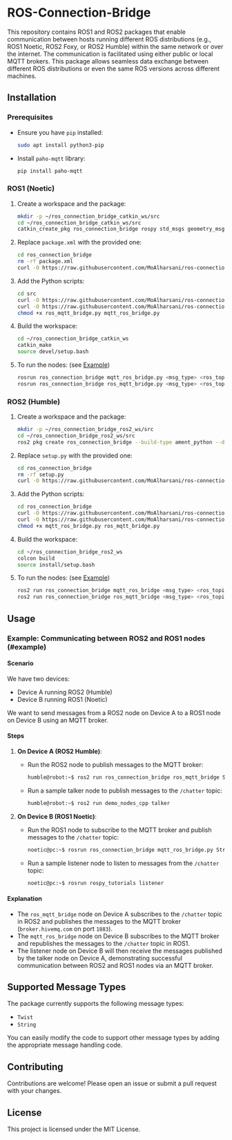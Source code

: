# ROS-Connection-Bridge

This repository contains ROS1 and ROS2 packages that enable communication between hosts running different ROS distributions (e.g., ROS1 Noetic, ROS2 Foxy, or ROS2 Humble) within the same network or over the internet. The communication is facilitated using either public or local MQTT brokers. This package allows seamless data exchange between different ROS distributions or even the same ROS versions across different machines. 

## Installation

### Prerequisites

- Ensure you have `pip` installed:

    ```bash
    sudo apt install python3-pip
    ```

- Install `paho-mqtt` library:

    ```bash
    pip install paho-mqtt
    ```

### ROS1 (Noetic)

1. Create a workspace and the package:

    ```bash
    mkdir -p ~/ros_connection_bridge_catkin_ws/src
    cd ~/ros_connection_bridge_catkin_ws/src
    catkin_create_pkg ros_connection_bridge rospy std_msgs geometry_msgs
    ```

2. Replace `package.xml` with the provided one:

    ```bash
    cd ros_connection_bridge
    rm -rf package.xml
    curl -O https://raw.githubusercontent.com/MoAlharsani/ros-connection-bridge/main/ros1-noetic-pkg/package.xml
    ```

3. Add the Python scripts:

    ```bash
    cd src
    curl -O https://raw.githubusercontent.com/MoAlharsani/ros-connection-bridge/main/ros1-noetic-pkg/ros_mqtt_bridge.py
    curl -O https://raw.githubusercontent.com/MoAlharsani/ros-connection-bridge/main/ros1-noetic-pkg/mqtt_ros_bridge.py
    chmod +x ros_mqtt_bridge.py mqtt_ros_bridge.py
    ```

4. Build the workspace:

    ```bash
    cd ~/ros_connection_bridge_catkin_ws
    catkin_make
    source devel/setup.bash
    ```

5. To run the nodes: (see [Example](#example-communicating-between-ros2-and-ros1-nodes))

    ```bash
    rosrun ros_connection_bridge mqtt_ros_bridge.py <msg_type> <ros_topic> <mqtt_topic> [host] [port]
    rosrun ros_connection_bridge ros_mqtt_bridge.py <msg_type> <ros_topic> <mqtt_topic> [host] [port]
    ```

### ROS2 (Humble)

1. Create a workspace and the package:

    ```bash
    mkdir -p ~/ros_connection_bridge_ros2_ws/src
    cd ~/ros_connection_bridge_ros2_ws/src
    ros2 pkg create ros_connection_bridge --build-type ament_python --dependencies rclpy
    ```

2. Replace `setup.py` with the provided one:

    ```bash
    cd ros_connection_bridge
    rm -rf setup.py
    curl -O https://raw.githubusercontent.com/MoAlharsani/ros-connection-bridge/main/ros2-humble-pkg/setup.py
    ```

3. Add the Python scripts:

    ```bash
    cd ros_connection_bridge
    curl -O https://raw.githubusercontent.com/MoAlharsani/ros-connection-bridge/main/ros2-humble-pkg/mqtt_ros_bridge.py
    curl -O https://raw.githubusercontent.com/MoAlharsani/ros-connection-bridge/main/ros2-humble-pkg/ros_mqtt_bridge.py
    chmod +x mqtt_ros_bridge.py ros_mqtt_bridge.py
    ```

4. Build the workspace:

    ```bash
    cd ~/ros_connection_bridge_ros2_ws
    colcon build
    source install/setup.bash
    ```

5. To run the nodes: (see [Example](#example-communicating-between-ros2-and-ros1-nodes))

    ```bash 
    ros2 run ros_connection_bridge mqtt_ros_bridge <msg_type> <ros_topic> <mqtt_topic> [host] [port]
    ros2 run ros_connection_bridge ros_mqtt_bridge <msg_type> <ros_topic> <mqtt_topic> [host] [port]
    ```


## Usage

### Example: Communicating between ROS2 and ROS1 nodes (#example)

#### Scenario

We have two devices:
- Device A running ROS2 (Humble)
- Device B running ROS1 (Noetic)

We want to send messages from a ROS2 node on Device A to a ROS1 node on Device B using an MQTT broker.

#### Steps

1. **On Device A (ROS2 Humble)**:

    - Run the ROS2 node to publish messages to the MQTT broker:

        ```bash
        humble@robot:~$ ros2 run ros_connection_bridge ros_mqtt_bridge String /chatter /chatter broker.hivemq.com 1883
        ```

    - Run a sample talker node to publish messages to the `/chatter` topic:

        ```bash
        humble@robot:~$ ros2 run demo_nodes_cpp talker
        ```

2. **On Device B (ROS1 Noetic)**:

    - Run the ROS1 node to subscribe to the MQTT broker and publish messages to the `/chatter` topic:

        ```bash
        noetic@pc:~$ rosrun ros_connection_bridge mqtt_ros_bridge.py String /chatter /chatter broker.hivemq.com 1883
        ```

    - Run a sample listener node to listen to messages from the `/chatter` topic:

        ```bash
        noetic@pc:~$ rosrun rospy_tutorials listener
        ```

#### Explanation

- The `ros_mqtt_bridge` node on Device A subscribes to the `/chatter` topic in ROS2 and publishes the messages to the MQTT broker (`broker.hivemq.com` on port `1883`).
- The `mqtt_ros_bridge` node on Device B subscribes to the MQTT broker and republishes the messages to the `/chatter` topic in ROS1.
- The listener node on Device B will then receive the messages published by the talker node on Device A, demonstrating successful communication between ROS2 and ROS1 nodes via an MQTT broker.

## Supported Message Types

The package currently supports the following message types:

- `Twist`
- `String`

You can easily modify the code to support other message types by adding the appropriate message handling code.

## Contributing

Contributions are welcome! Please open an issue or submit a pull request with your changes.

## License

This project is licensed under the MIT License.
